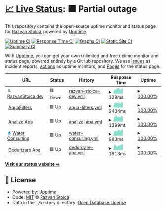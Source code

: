 # [📈 Live Status](https://status.razvanstoica.dev/): <!--live status--> **🟧 Partial outage**

This repository contains the open-source uptime monitor and status page for [Razvan Stoica](https://status.razvanstoica.dev/), powered by [Upptime](https://github.com/upptime/upptime).

[![Uptime CI](https://github.com/razvanstoica89/upptime/workflows/Uptime%20CI/badge.svg)](https://github.com/razvanstoica89/upptime/actions?query=workflow%3A%22Uptime+CI%22)
[![Response Time CI](https://github.com/razvanstoica89/upptime/workflows/Response%20Time%20CI/badge.svg)](https://github.com/razvanstoica89/upptime/actions?query=workflow%3A%22Response+Time+CI%22)
[![Graphs CI](https://github.com/razvanstoica89/upptime/workflows/Graphs%20CI/badge.svg)](https://github.com/razvanstoica89/upptime/actions?query=workflow%3A%22Graphs+CI%22)
[![Static Site CI](https://github.com/razvanstoica89/upptime/workflows/Static%20Site%20CI/badge.svg)](https://github.com/razvanstoica89/upptime/actions?query=workflow%3A%22Static+Site+CI%22)
[![Summary CI](https://github.com/razvanstoica89/upptime/workflows/Summary%20CI/badge.svg)](https://github.com/razvanstoica89/upptime/actions?query=workflow%3A%22Summary+CI%22)

With [Upptime](https://upptime.js.org), you can get your own unlimited and free uptime monitor and status page, powered entirely by a GitHub repository. We use [Issues](https://github.com/razvanstoica89/upptime/issues) as incident reports, [Actions](https://github.com/razvanstoica89/upptime/actions) as uptime monitors, and [Pages](https://status.razvanstoica.dev/) for the status page.

<!--start: status pages-->
<!-- This summary is generated by Upptime (https://github.com/upptime/upptime) -->
<!-- Do not edit this manually, your changes will be overwritten -->
<!-- prettier-ignore -->
| URL | Status | History | Response Time | Uptime |
| --- | ------ | ------- | ------------- | ------ |
| <img alt="" src="https://raw.githubusercontent.com/razvanstoica89/upptime/master/assets/razvanstoica_icon.svg" height="13"> [RazvanStoica.dev](https://razvanstoica.dev) | 🟥 Down | [razvan-stoica-dev.yml](https://github.com/razvanstoica89/upptime/commits/HEAD/history/razvan-stoica-dev.yml) | <details><summary><img alt="Response time graph" src="./graphs/razvan-stoica-dev/response-time-week.png" height="20"> 129ms</summary><br><a href="https://status.razvanstoica.dev/history/razvan-stoica-dev"><img alt="Response time 151" src="https://img.shields.io/endpoint?url=https%3A%2F%2Fraw.githubusercontent.com%2Frazvanstoica89%2Fupptime%2FHEAD%2Fapi%2Frazvan-stoica-dev%2Fresponse-time.json"></a><br><a href="https://status.razvanstoica.dev/history/razvan-stoica-dev"><img alt="24-hour response time 136" src="https://img.shields.io/endpoint?url=https%3A%2F%2Fraw.githubusercontent.com%2Frazvanstoica89%2Fupptime%2FHEAD%2Fapi%2Frazvan-stoica-dev%2Fresponse-time-day.json"></a><br><a href="https://status.razvanstoica.dev/history/razvan-stoica-dev"><img alt="7-day response time 129" src="https://img.shields.io/endpoint?url=https%3A%2F%2Fraw.githubusercontent.com%2Frazvanstoica89%2Fupptime%2FHEAD%2Fapi%2Frazvan-stoica-dev%2Fresponse-time-week.json"></a><br><a href="https://status.razvanstoica.dev/history/razvan-stoica-dev"><img alt="30-day response time 117" src="https://img.shields.io/endpoint?url=https%3A%2F%2Fraw.githubusercontent.com%2Frazvanstoica89%2Fupptime%2FHEAD%2Fapi%2Frazvan-stoica-dev%2Fresponse-time-month.json"></a><br><a href="https://status.razvanstoica.dev/history/razvan-stoica-dev"><img alt="1-year response time 151" src="https://img.shields.io/endpoint?url=https%3A%2F%2Fraw.githubusercontent.com%2Frazvanstoica89%2Fupptime%2FHEAD%2Fapi%2Frazvan-stoica-dev%2Fresponse-time-year.json"></a></details> | <details><summary><a href="https://status.razvanstoica.dev/history/razvan-stoica-dev">100.00%</a></summary><a href="https://status.razvanstoica.dev/history/razvan-stoica-dev"><img alt="All-time uptime 100.00%" src="https://img.shields.io/endpoint?url=https%3A%2F%2Fraw.githubusercontent.com%2Frazvanstoica89%2Fupptime%2FHEAD%2Fapi%2Frazvan-stoica-dev%2Fuptime.json"></a><br><a href="https://status.razvanstoica.dev/history/razvan-stoica-dev"><img alt="24-hour uptime 100.00%" src="https://img.shields.io/endpoint?url=https%3A%2F%2Fraw.githubusercontent.com%2Frazvanstoica89%2Fupptime%2FHEAD%2Fapi%2Frazvan-stoica-dev%2Fuptime-day.json"></a><br><a href="https://status.razvanstoica.dev/history/razvan-stoica-dev"><img alt="7-day uptime 100.00%" src="https://img.shields.io/endpoint?url=https%3A%2F%2Fraw.githubusercontent.com%2Frazvanstoica89%2Fupptime%2FHEAD%2Fapi%2Frazvan-stoica-dev%2Fuptime-week.json"></a><br><a href="https://status.razvanstoica.dev/history/razvan-stoica-dev"><img alt="30-day uptime 100.00%" src="https://img.shields.io/endpoint?url=https%3A%2F%2Fraw.githubusercontent.com%2Frazvanstoica89%2Fupptime%2FHEAD%2Fapi%2Frazvan-stoica-dev%2Fuptime-month.json"></a><br><a href="https://status.razvanstoica.dev/history/razvan-stoica-dev"><img alt="1-year uptime 100.00%" src="https://img.shields.io/endpoint?url=https%3A%2F%2Fraw.githubusercontent.com%2Frazvanstoica89%2Fupptime%2FHEAD%2Fapi%2Frazvan-stoica-dev%2Fuptime-year.json"></a></details>
| <img alt="" src="https://favicons.githubusercontent.com/aquafilters.ro" height="13"> [AquaFilters](https://aquafilters.ro) | 🟩 Up | [aqua-filters.yml](https://github.com/razvanstoica89/upptime/commits/HEAD/history/aqua-filters.yml) | <details><summary><img alt="Response time graph" src="./graphs/aqua-filters/response-time-week.png" height="20"> 2434ms</summary><br><a href="https://status.razvanstoica.dev/history/aqua-filters"><img alt="Response time 1626" src="https://img.shields.io/endpoint?url=https%3A%2F%2Fraw.githubusercontent.com%2Frazvanstoica89%2Fupptime%2FHEAD%2Fapi%2Faqua-filters%2Fresponse-time.json"></a><br><a href="https://status.razvanstoica.dev/history/aqua-filters"><img alt="24-hour response time 2827" src="https://img.shields.io/endpoint?url=https%3A%2F%2Fraw.githubusercontent.com%2Frazvanstoica89%2Fupptime%2FHEAD%2Fapi%2Faqua-filters%2Fresponse-time-day.json"></a><br><a href="https://status.razvanstoica.dev/history/aqua-filters"><img alt="7-day response time 2434" src="https://img.shields.io/endpoint?url=https%3A%2F%2Fraw.githubusercontent.com%2Frazvanstoica89%2Fupptime%2FHEAD%2Fapi%2Faqua-filters%2Fresponse-time-week.json"></a><br><a href="https://status.razvanstoica.dev/history/aqua-filters"><img alt="30-day response time 2933" src="https://img.shields.io/endpoint?url=https%3A%2F%2Fraw.githubusercontent.com%2Frazvanstoica89%2Fupptime%2FHEAD%2Fapi%2Faqua-filters%2Fresponse-time-month.json"></a><br><a href="https://status.razvanstoica.dev/history/aqua-filters"><img alt="1-year response time 1626" src="https://img.shields.io/endpoint?url=https%3A%2F%2Fraw.githubusercontent.com%2Frazvanstoica89%2Fupptime%2FHEAD%2Fapi%2Faqua-filters%2Fresponse-time-year.json"></a></details> | <details><summary><a href="https://status.razvanstoica.dev/history/aqua-filters">100.00%</a></summary><a href="https://status.razvanstoica.dev/history/aqua-filters"><img alt="All-time uptime 100.00%" src="https://img.shields.io/endpoint?url=https%3A%2F%2Fraw.githubusercontent.com%2Frazvanstoica89%2Fupptime%2FHEAD%2Fapi%2Faqua-filters%2Fuptime.json"></a><br><a href="https://status.razvanstoica.dev/history/aqua-filters"><img alt="24-hour uptime 100.00%" src="https://img.shields.io/endpoint?url=https%3A%2F%2Fraw.githubusercontent.com%2Frazvanstoica89%2Fupptime%2FHEAD%2Fapi%2Faqua-filters%2Fuptime-day.json"></a><br><a href="https://status.razvanstoica.dev/history/aqua-filters"><img alt="7-day uptime 100.00%" src="https://img.shields.io/endpoint?url=https%3A%2F%2Fraw.githubusercontent.com%2Frazvanstoica89%2Fupptime%2FHEAD%2Fapi%2Faqua-filters%2Fuptime-week.json"></a><br><a href="https://status.razvanstoica.dev/history/aqua-filters"><img alt="30-day uptime 100.00%" src="https://img.shields.io/endpoint?url=https%3A%2F%2Fraw.githubusercontent.com%2Frazvanstoica89%2Fupptime%2FHEAD%2Fapi%2Faqua-filters%2Fuptime-month.json"></a><br><a href="https://status.razvanstoica.dev/history/aqua-filters"><img alt="1-year uptime 100.00%" src="https://img.shields.io/endpoint?url=https%3A%2F%2Fraw.githubusercontent.com%2Frazvanstoica89%2Fupptime%2FHEAD%2Fapi%2Faqua-filters%2Fuptime-year.json"></a></details>
| <img alt="" src="https://favicons.githubusercontent.com/www.analizeapa.ro" height="13"> [Analize Apa](https://www.analizeapa.ro) | 🟩 Up | [analize-apa.yml](https://github.com/razvanstoica89/upptime/commits/HEAD/history/analize-apa.yml) | <details><summary><img alt="Response time graph" src="./graphs/analize-apa/response-time-week.png" height="20"> 1399ms</summary><br><a href="https://status.razvanstoica.dev/history/analize-apa"><img alt="Response time 1319" src="https://img.shields.io/endpoint?url=https%3A%2F%2Fraw.githubusercontent.com%2Frazvanstoica89%2Fupptime%2FHEAD%2Fapi%2Fanalize-apa%2Fresponse-time.json"></a><br><a href="https://status.razvanstoica.dev/history/analize-apa"><img alt="24-hour response time 1297" src="https://img.shields.io/endpoint?url=https%3A%2F%2Fraw.githubusercontent.com%2Frazvanstoica89%2Fupptime%2FHEAD%2Fapi%2Fanalize-apa%2Fresponse-time-day.json"></a><br><a href="https://status.razvanstoica.dev/history/analize-apa"><img alt="7-day response time 1399" src="https://img.shields.io/endpoint?url=https%3A%2F%2Fraw.githubusercontent.com%2Frazvanstoica89%2Fupptime%2FHEAD%2Fapi%2Fanalize-apa%2Fresponse-time-week.json"></a><br><a href="https://status.razvanstoica.dev/history/analize-apa"><img alt="30-day response time 1512" src="https://img.shields.io/endpoint?url=https%3A%2F%2Fraw.githubusercontent.com%2Frazvanstoica89%2Fupptime%2FHEAD%2Fapi%2Fanalize-apa%2Fresponse-time-month.json"></a><br><a href="https://status.razvanstoica.dev/history/analize-apa"><img alt="1-year response time 1319" src="https://img.shields.io/endpoint?url=https%3A%2F%2Fraw.githubusercontent.com%2Frazvanstoica89%2Fupptime%2FHEAD%2Fapi%2Fanalize-apa%2Fresponse-time-year.json"></a></details> | <details><summary><a href="https://status.razvanstoica.dev/history/analize-apa">100.00%</a></summary><a href="https://status.razvanstoica.dev/history/analize-apa"><img alt="All-time uptime 100.00%" src="https://img.shields.io/endpoint?url=https%3A%2F%2Fraw.githubusercontent.com%2Frazvanstoica89%2Fupptime%2FHEAD%2Fapi%2Fanalize-apa%2Fuptime.json"></a><br><a href="https://status.razvanstoica.dev/history/analize-apa"><img alt="24-hour uptime 100.00%" src="https://img.shields.io/endpoint?url=https%3A%2F%2Fraw.githubusercontent.com%2Frazvanstoica89%2Fupptime%2FHEAD%2Fapi%2Fanalize-apa%2Fuptime-day.json"></a><br><a href="https://status.razvanstoica.dev/history/analize-apa"><img alt="7-day uptime 100.00%" src="https://img.shields.io/endpoint?url=https%3A%2F%2Fraw.githubusercontent.com%2Frazvanstoica89%2Fupptime%2FHEAD%2Fapi%2Fanalize-apa%2Fuptime-week.json"></a><br><a href="https://status.razvanstoica.dev/history/analize-apa"><img alt="30-day uptime 100.00%" src="https://img.shields.io/endpoint?url=https%3A%2F%2Fraw.githubusercontent.com%2Frazvanstoica89%2Fupptime%2FHEAD%2Fapi%2Fanalize-apa%2Fuptime-month.json"></a><br><a href="https://status.razvanstoica.dev/history/analize-apa"><img alt="1-year uptime 100.00%" src="https://img.shields.io/endpoint?url=https%3A%2F%2Fraw.githubusercontent.com%2Frazvanstoica89%2Fupptime%2FHEAD%2Fapi%2Fanalize-apa%2Fuptime-year.json"></a></details>
| <img alt="" src="https://raw.githubusercontent.com/razvanstoica89/upptime/master/assets/water-consulting_favicon.png" height="13"> [Water Consulting](https://water-consulting.ro) | 🟩 Up | [water-consulting.yml](https://github.com/razvanstoica89/upptime/commits/HEAD/history/water-consulting.yml) | <details><summary><img alt="Response time graph" src="./graphs/water-consulting/response-time-week.png" height="20"> 983ms</summary><br><a href="https://status.razvanstoica.dev/history/water-consulting"><img alt="Response time 941" src="https://img.shields.io/endpoint?url=https%3A%2F%2Fraw.githubusercontent.com%2Frazvanstoica89%2Fupptime%2FHEAD%2Fapi%2Fwater-consulting%2Fresponse-time.json"></a><br><a href="https://status.razvanstoica.dev/history/water-consulting"><img alt="24-hour response time 1142" src="https://img.shields.io/endpoint?url=https%3A%2F%2Fraw.githubusercontent.com%2Frazvanstoica89%2Fupptime%2FHEAD%2Fapi%2Fwater-consulting%2Fresponse-time-day.json"></a><br><a href="https://status.razvanstoica.dev/history/water-consulting"><img alt="7-day response time 983" src="https://img.shields.io/endpoint?url=https%3A%2F%2Fraw.githubusercontent.com%2Frazvanstoica89%2Fupptime%2FHEAD%2Fapi%2Fwater-consulting%2Fresponse-time-week.json"></a><br><a href="https://status.razvanstoica.dev/history/water-consulting"><img alt="30-day response time 915" src="https://img.shields.io/endpoint?url=https%3A%2F%2Fraw.githubusercontent.com%2Frazvanstoica89%2Fupptime%2FHEAD%2Fapi%2Fwater-consulting%2Fresponse-time-month.json"></a><br><a href="https://status.razvanstoica.dev/history/water-consulting"><img alt="1-year response time 941" src="https://img.shields.io/endpoint?url=https%3A%2F%2Fraw.githubusercontent.com%2Frazvanstoica89%2Fupptime%2FHEAD%2Fapi%2Fwater-consulting%2Fresponse-time-year.json"></a></details> | <details><summary><a href="https://status.razvanstoica.dev/history/water-consulting">100.00%</a></summary><a href="https://status.razvanstoica.dev/history/water-consulting"><img alt="All-time uptime 100.00%" src="https://img.shields.io/endpoint?url=https%3A%2F%2Fraw.githubusercontent.com%2Frazvanstoica89%2Fupptime%2FHEAD%2Fapi%2Fwater-consulting%2Fuptime.json"></a><br><a href="https://status.razvanstoica.dev/history/water-consulting"><img alt="24-hour uptime 100.00%" src="https://img.shields.io/endpoint?url=https%3A%2F%2Fraw.githubusercontent.com%2Frazvanstoica89%2Fupptime%2FHEAD%2Fapi%2Fwater-consulting%2Fuptime-day.json"></a><br><a href="https://status.razvanstoica.dev/history/water-consulting"><img alt="7-day uptime 100.00%" src="https://img.shields.io/endpoint?url=https%3A%2F%2Fraw.githubusercontent.com%2Frazvanstoica89%2Fupptime%2FHEAD%2Fapi%2Fwater-consulting%2Fuptime-week.json"></a><br><a href="https://status.razvanstoica.dev/history/water-consulting"><img alt="30-day uptime 100.00%" src="https://img.shields.io/endpoint?url=https%3A%2F%2Fraw.githubusercontent.com%2Frazvanstoica89%2Fupptime%2FHEAD%2Fapi%2Fwater-consulting%2Fuptime-month.json"></a><br><a href="https://status.razvanstoica.dev/history/water-consulting"><img alt="1-year uptime 100.00%" src="https://img.shields.io/endpoint?url=https%3A%2F%2Fraw.githubusercontent.com%2Frazvanstoica89%2Fupptime%2FHEAD%2Fapi%2Fwater-consulting%2Fuptime-year.json"></a></details>
| <img alt="" src="https://favicons.githubusercontent.com/dedurizareapa.ro" height="13"> [Dedurizare Apa](http://dedurizareapa.ro) | 🟩 Up | [dedurizare-apa.yml](https://github.com/razvanstoica89/upptime/commits/HEAD/history/dedurizare-apa.yml) | <details><summary><img alt="Response time graph" src="./graphs/dedurizare-apa/response-time-week.png" height="20"> 1913ms</summary><br><a href="https://status.razvanstoica.dev/history/dedurizare-apa"><img alt="Response time 1187" src="https://img.shields.io/endpoint?url=https%3A%2F%2Fraw.githubusercontent.com%2Frazvanstoica89%2Fupptime%2FHEAD%2Fapi%2Fdedurizare-apa%2Fresponse-time.json"></a><br><a href="https://status.razvanstoica.dev/history/dedurizare-apa"><img alt="24-hour response time 2355" src="https://img.shields.io/endpoint?url=https%3A%2F%2Fraw.githubusercontent.com%2Frazvanstoica89%2Fupptime%2FHEAD%2Fapi%2Fdedurizare-apa%2Fresponse-time-day.json"></a><br><a href="https://status.razvanstoica.dev/history/dedurizare-apa"><img alt="7-day response time 1913" src="https://img.shields.io/endpoint?url=https%3A%2F%2Fraw.githubusercontent.com%2Frazvanstoica89%2Fupptime%2FHEAD%2Fapi%2Fdedurizare-apa%2Fresponse-time-week.json"></a><br><a href="https://status.razvanstoica.dev/history/dedurizare-apa"><img alt="30-day response time 2351" src="https://img.shields.io/endpoint?url=https%3A%2F%2Fraw.githubusercontent.com%2Frazvanstoica89%2Fupptime%2FHEAD%2Fapi%2Fdedurizare-apa%2Fresponse-time-month.json"></a><br><a href="https://status.razvanstoica.dev/history/dedurizare-apa"><img alt="1-year response time 1187" src="https://img.shields.io/endpoint?url=https%3A%2F%2Fraw.githubusercontent.com%2Frazvanstoica89%2Fupptime%2FHEAD%2Fapi%2Fdedurizare-apa%2Fresponse-time-year.json"></a></details> | <details><summary><a href="https://status.razvanstoica.dev/history/dedurizare-apa">100.00%</a></summary><a href="https://status.razvanstoica.dev/history/dedurizare-apa"><img alt="All-time uptime 100.00%" src="https://img.shields.io/endpoint?url=https%3A%2F%2Fraw.githubusercontent.com%2Frazvanstoica89%2Fupptime%2FHEAD%2Fapi%2Fdedurizare-apa%2Fuptime.json"></a><br><a href="https://status.razvanstoica.dev/history/dedurizare-apa"><img alt="24-hour uptime 100.00%" src="https://img.shields.io/endpoint?url=https%3A%2F%2Fraw.githubusercontent.com%2Frazvanstoica89%2Fupptime%2FHEAD%2Fapi%2Fdedurizare-apa%2Fuptime-day.json"></a><br><a href="https://status.razvanstoica.dev/history/dedurizare-apa"><img alt="7-day uptime 100.00%" src="https://img.shields.io/endpoint?url=https%3A%2F%2Fraw.githubusercontent.com%2Frazvanstoica89%2Fupptime%2FHEAD%2Fapi%2Fdedurizare-apa%2Fuptime-week.json"></a><br><a href="https://status.razvanstoica.dev/history/dedurizare-apa"><img alt="30-day uptime 100.00%" src="https://img.shields.io/endpoint?url=https%3A%2F%2Fraw.githubusercontent.com%2Frazvanstoica89%2Fupptime%2FHEAD%2Fapi%2Fdedurizare-apa%2Fuptime-month.json"></a><br><a href="https://status.razvanstoica.dev/history/dedurizare-apa"><img alt="1-year uptime 100.00%" src="https://img.shields.io/endpoint?url=https%3A%2F%2Fraw.githubusercontent.com%2Frazvanstoica89%2Fupptime%2FHEAD%2Fapi%2Fdedurizare-apa%2Fuptime-year.json"></a></details>

<!--end: status pages-->

[**Visit our status website →**](https://status.razvanstoica.dev/)

## 📄 License

- Powered by: [Upptime](https://github.com/upptime/upptime)
- Code: [MIT](./LICENSE) © [Razvan Stoica](https://status.razvanstoica.dev/)
- Data in the `./history` directory: [Open Database License](https://opendatacommons.org/licenses/odbl/1-0/)
